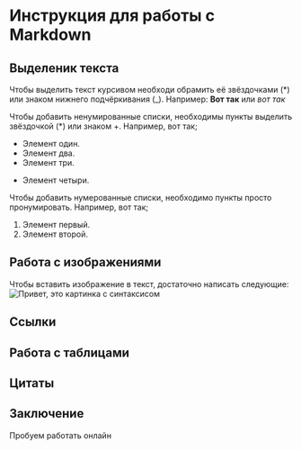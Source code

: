 # Инструкция для работы с Markdown

## Выделеник текста

Чтобы выделить текст курсивом необходи обрамить её звёздочками (*) или знаком нижнего подчёркивания (_). Например: **Вот так** или _вот так_

Чтобы добавить ненумированные списки, необходимы пункты выделить звёздочкой (*) или знаком +. Например, вот так;
* Элемент один.
* Элемент два.
* Элемент три.
+ Элемент четыри.

Чтобы добавить нумерованные списки, необходимо пункты просто пронумировать. Например, вот так;
1. Элемент первый.
2. Элемент второй. 

## Работа с изображениями

Чтобы вставить изображение в текст, достаточно написать следующие:
![Привет, это картинка с синтаксисом](Markdown1.jpg)

## Ссылки

## Работа с таблицами

## Цитаты

## Заключение

Пробуем работать онлайн